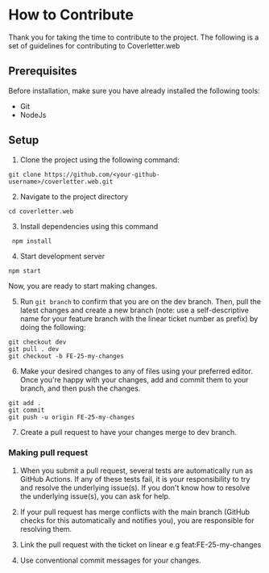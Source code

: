 # How to Contribute

Thank you for taking the time to contribute to the project. The following is a set of guidelines for contributing to Coverletter.web

## Prerequisites

Before installation, make sure you have already installed the following tools:

-   Git
-   NodeJs

## Setup

1. Clone the project using the following command:

```
git clone https://github.com/<your-github-username>/coverletter.web.git
```

2. Navigate to the project directory

```
cd coverletter.web
```

3. Install dependencies using this command

```
 npm install
```

4. Start development server

```
npm start
```

Now, you are ready to start making changes.

5. Run `git branch` to confirm that you are on the dev branch. Then, pull the latest changes and create a new branch (note: use a self-descriptive name for your feature branch with the linear ticket number as prefix) by doing the following:

```
git checkout dev
git pull . dev
git checkout -b FE-25-my-changes
```

6. Make your desired changes to any of files using your preferred editor.
   Once you're happy with your changes, add and commit them to your branch, and then push the changes.

```
git add .
git commit
git push -u origin FE-25-my-changes
```

7. Create a pull request to have your changes merge to dev branch.

### Making pull request

1. When you submit a pull request, several tests are automatically run as GitHub Actions. If any of these tests fail, it is your responsibility to try and resolve the underlying issue(s). If you don't know how to resolve the underlying issue(s), you can ask for help.

2. If your pull request has merge conflicts with the main branch (GitHub checks for this automatically and notifies you), you are responsible for resolving them.

3. Link the pull request with the ticket on linear e.g feat:FE-25-my-changes

4. Use conventional commit messages for your changes.
